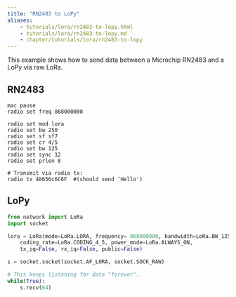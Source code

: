 ```yaml
---
title: "RN2483 to LoPy"
aliases:
    - tutorials/lora/rn2483-to-lopy.html
    - tutorials/lora/rn2483-to-lopy.md
    - chapter/tutorials/lora/rn2483-to-lopy
---
```


This example shows how to send data between a Microchip RN2483 and a LoPy via raw LoRa.

## RN2483

```text
mac pause
radio set freq 868000000

radio set mod lora
radio set bw 250
radio set sf sf7
radio set cr 4/5
radio set bw 125
radio set sync 12
radio set prlen 8

# Transmit via radio tx:
radio tx 48656c6C6F  #(should send ‘Hello')
```

## LoPy

```python
from network import LoRa
import socket

lora = LoRa(mode=LoRa.LORA, frequency= 868000000, bandwidth=LoRa.BW_125KHZ, sf=7, preamble=8,
    coding_rate=LoRa.CODING_4_5, power_mode=LoRa.ALWAYS_ON,
    tx_iq=False, rx_iq=False, public=False)

s = socket.socket(socket.AF_LORA, socket.SOCK_RAW)

# This keeps listening for data "forever".
while(True):
    s.recv(64)
```

